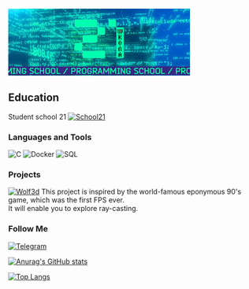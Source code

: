 [![Header](https://github.com/krl4k/krl4k/blob/main/assets/21.jpeg)](https://github.com/krl4k)

## Education 
Student school 21  [![School21](https://img.shields.io/badge/-About_School-0C1117??style=flat-square&logo=)](http://surl.li/kmqz) <br />
### Languages and Tools

![C](https://img.shields.io/badge/-0C1117??style=flat-square&logo=c)
![Docker](https://img.shields.io/badge/-Docker-0C1117??style=flat-square&logo=docker)
![SQL](https://img.shields.io/badge/-SQL-0C1117??style=flat-square&logo=mysql)

### Projects

[![Wolf3d](https://img.shields.io/badge/-Wolf3D-0C1117??style=flat-square&logo=)](https://github.com/krl4k/wolf3d)
This project is inspired by the world-famous eponymous 90's game, which was the first FPS ever.<br /> It will enable you to explore ray-casting.

### Follow Me

[![Telegram](https://img.shields.io/badge/-Telegram-0C1117??style=flat-square&logo=Telegram)](https://t.me/krl4k)


[![Anurag's GitHub stats](https://github-readme-stats.vercel.app/api?username=krl4k&show_icons=true&theme=dracula)](https://github.com/anuraghazra/github-readme-stats)

[![Top Langs](https://github-readme-stats.vercel.app/api/top-langs/?username=krl4k&layout=compact)](https://github.com/anuraghazra/github-readme-stats)

